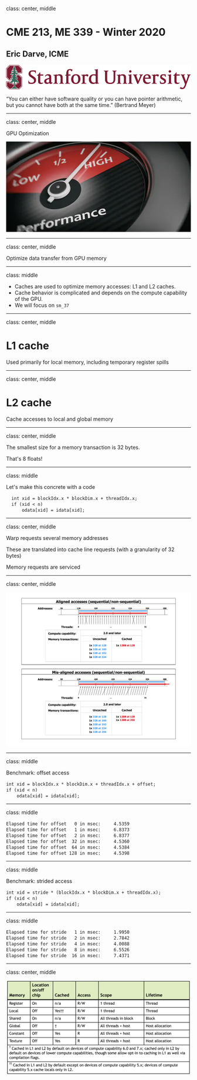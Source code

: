 class: center, middle

# CME 213, ME 339 - Winter 2020

## Eric Darve, ICME

![:width 40%](Stanford.jpg)

“You can either have software quality or you can have pointer arithmetic, but you cannot have both at the same time.”
(Bertrand Meyer)

---
class: center, middle

GPU Optimization

![:width 30%](2020-01-31-11-33-07.png)

---
class: center, middle

Optimize data transfer from GPU memory

---
class: middle

- Caches are used to optimize memory accesses: L1 and L2 caches.
- Cache behavior is complicated and depends on the compute capability of the GPU.
- We will focus on `sm_37`

---
class: center, middle

# L1 cache

Used primarily for local memory, including temporary register spills

---
class: center, middle

# L2 cache

Cache accesses to local and global memory

---
class: center, middle

The smallest size for a memory transaction is 32 bytes.

That's 8 floats!

---
class: middle

Let's make this concrete with a code

```
  int xid = blockIdx.x * blockDim.x + threadIdx.x;
  if (xid < n)
      odata[xid] = idata[xid];
```

---
class: center, middle

Warp requests several memory addresses

These are translated into cache line requests (with a granularity of 32 bytes)

Memory requests are serviced 

---
class: center, middle

![:width 60%](examples-of-global-memory-accesses.png)

---
class: middle

Benchmark: offset access

```
int xid = blockIdx.x * blockDim.x + threadIdx.x + offset;
if (xid < n)
    odata[xid] = idata[xid];
```

---
class: middle

```
Elapsed time for offset   0 in msec:     4.5359
Elapsed time for offset   1 in msec:     6.8373
Elapsed time for offset   2 in msec:     6.8377
Elapsed time for offset  32 in msec:     4.5360
Elapsed time for offset  64 in msec:     4.5384
Elapsed time for offset 128 in msec:     4.5398
```

---
class: middle

Benchmark: strided access

```
int xid = stride * (blockIdx.x * blockDim.x + threadIdx.x);
if (xid < n)    
    odata[xid] = idata[xid];
```

---
class: middle

```
Elapsed time for stride   1 in msec:     1.9950
Elapsed time for stride   2 in msec:     2.7842
Elapsed time for stride   4 in msec:     4.0088
Elapsed time for stride   8 in msec:     6.5526
Elapsed time for stride  16 in msec:     7.4371
```

---
class: center, middle

![:width 100%](2020-01-31-13-05-06.png)